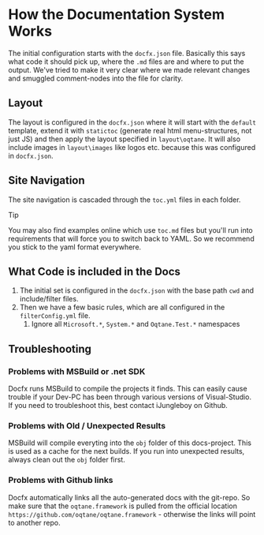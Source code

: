﻿
# How the Documentation System Works

The initial configuration starts with the `docfx.json` file. 
Basically this says what code it should pick up, where the `.md` files are and where to put the output. 
We've tried to make it very clear where we made relevant changes and smuggled comment-nodes into the file for clarity. 

## Layout

The layout is configured in the `docfx.json` where it will 
start with the `default` template, extend it with `statictoc` (generate real html menu-structures, not just JS) 
and then apply the layout specified in `layout\oqtane`. 
It will also include images in `layout\images` like logos etc. because this was configured in `docfx.json`.

## Site Navigation

The site navigation is cascaded through the `toc.yml` files in each folder. 

> [!TIP]
> You may also find examples online which use `toc.md` files
> but you'll run into requirements that will force you to switch back to YAML.
> So we recommend you stick to the yaml format everywhere. 

## What Code is included in the Docs

1. The initial set is configured in the `docfx.json` with the base path `cwd` and include/filter files. 
1. Then we have a few basic rules, which are all configured in the `filterConfig.yml` file. 
    1. Ignore all `Microsoft.*`, `System.*` and `Oqtane.Test.*` namespaces


## Troubleshooting

### Problems with MSBuild or .net SDK
Docfx runs MSBuild to compile the projects it finds. 
This can easily cause trouble if your Dev-PC has been through various versions of Visual-Studio. 
If you need to troubleshoot this, best contact iJungleboy on Github. 

### Problems with Old / Unexpected Results

MSBuild will compile everyting into the `obj` folder of this docs-project. 
This is used as a cache for the next builds. If you run into unexpected results, always clean out the `obj` folder first. 

### Problems with Github links

Docfx automatically links all the auto-generated docs with the git-repo. So make sure that the `oqtane.framework` is pulled from the official location `https://github.com/oqtane/oqtane.framework` - otherwise the links will point to another repo. 